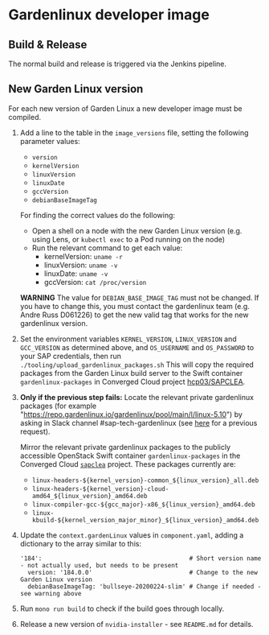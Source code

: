# Gardenlinux developer image

## Build & Release

The normal build and release is triggered via the Jenkins pipeline.

## New Garden Linux version

For each new version of Garden Linux a new developer image must be compiled.

1. Add a line to the table in the `image_versions` file, setting the following parameter values:
   - `version`
   - `kernelVersion`
   - `linuxVersion`
   - `linuxDate`
   - `gccVersion`
   - `debianBaseImageTag`

    For finding the correct values do the following:
    - Open a shell on a node with the new Garden Linux version (e.g. using Lens, or `kubectl exec` to a Pod running on the node)
    - Run the relevant command to get each value:
      - kernelVersion: `uname -r`
      - linuxVersion: `uname -v`
      - linuxDate: `uname -v`
      - gccVersion: `cat /proc/version`

    **WARNING** The value for `DEBIAN_BASE_IMAGE_TAG` must not be changed.
    If you have to change this, you must contact the gardenlinux team (e.g. Andre Russ D061226)
    to get the new valid tag that works for the new gardenlinux version.


2. Set the environment variables `KERNEL_VERSION`, `LINUX_VERSION` and `GCC_VERSION` as determined above,
   and `OS_USERNAME` and `OS_PASSWORD` to your SAP credentials, then run `./tooling/upload_gardenlinux_packages.sh`
   This will copy the required packages from the Garden Linux build server to the Swift container
   `gardenlinux-packages` in Converged Cloud project [hcp03/SAPCLEA](https://dashboard.eu-de-1.cloud.sap/hcp03/sapclea/home).
 

3. **Only if the previous step fails:**
   Locate the relevant private gardenlinux packages (for example "https://repo.gardenlinux.io/gardenlinux/pool/main/l/linux-5.10")
   by asking in Slack channel #sap-tech-gardenlinux (see [here](https://sap-ml.slack.com/archives/CV1SWRHR6/p1629753024011500)
   for a previous request). 
 
   Mirror the relevant private gardenlinux packages to the publicly accessible OpenStack Swift
   container `gardenlinux-packages` in the Converged Cloud [`sapclea`](https://dashboard.eu-de-1.cloud.sap/hcp03/sapclea/home) project.
   These packages currently are:

     - `linux-headers-${kernel_version}-common_${linux_version}_all.deb`
     - `linux-headers-${kernel_version}-cloud-amd64_${linux_version}_amd64.deb`
     - `linux-compiler-gcc-${gcc_major}-x86_${linux_version}_amd64.deb`
     - `linux-kbuild-${kernel_version_major_minor}_${linux_version}_amd64.deb`


4. Update the `context.gardenLinux` values in `component.yaml`, adding a dictionary to the array similar to this:
    ```
    '184':                                         # Short version name - not actually used, but needs to be present
      version: '184.0.0'                           # Change to the new Garden Linux version
      debianBaseImageTag: 'bullseye-20200224-slim' # Change if needed - see warning above
    ```


5. Run `mono run build` to check if the build goes through locally.


6. Release a new version of `nvidia-installer` - see `README.md` for details.


